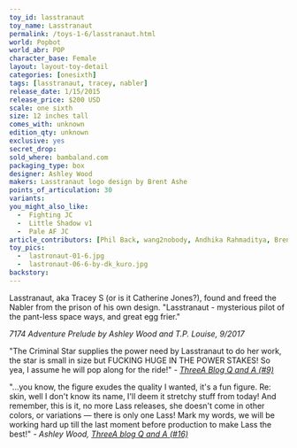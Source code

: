 ```yaml
---
toy_id: lasstranaut
toy_name: Lasstranaut
permalink: /toys-1-6/lasstranaut.html
world: Popbot
world_abr: POP
character_base: Female
layout: layout-toy-detail
categories: [onesixth]
tags: [lasstranaut, tracey, nabler]
release_date: 1/15/2015
release_price: $200 USD
scale: one sixth
size: 12 inches tall
comes_with: unknown
edition_qty: unknown
exclusive: yes
secret_drop:
sold_where: bambaland.com
packaging_type: box
designer: Ashley Wood
makers: Lasstranaut logo design by Brent Ashe
points_of_articulation: 30
variants: 
you_might_also_like:
  -  Fighting JC
  -  Little Shadow v1
  -  Pale AF JC
article_contributors: [Phil Back, wang2nobody, Andhika Rahmaditya, Brent Ashe, Gar]
toy_pics:
  -  lastronaut-01-6.jpg
  -  lastronaut-06-6-by-dk_kuro.jpg
backstory:
---
```

<p>Lasstranaut, aka Tracey S (or is it Catherine Jones?), found and freed the Nabler from the prison of his own design. "Lasstranaut - mysterious pilot of the pant-less space ways, and great egg frier."</p>
<cite>7174 Adventure Prelude by Ashley Wood and T.P. Louise, 9/2017</cite>

"The Criminal Star supplies the power need by Lasstranaut to do her work, the star is small in size but FUCKING HUGE IN THE POWER STAKES! So yea, I assume he will pop along for the ride!"
<cite>- <a href="http://worldof3alegion.forumotion.com/t287-qa-sessions-with-ashley-wood" target="_blank">ThreeA Blog Q and A (#9)</a></cite>

"...you know, the figure exudes the quality I wanted, it's a fun figure. Re: skin, well I don't know its name, I'll deem it stretchy stuff from today! And remember, this is it, no more Lass releases, she doesn't come in other colors, or variations — there is only one Lass! Mark my words, we will be working hard up till the last moment before production to make Lass the best!"
<cite>- Ashley Wood, <a href="http://worldof3alegion.forumotion.com/t287-qa-sessions-with-ashley-wood" target="_blank">ThreeA blog Q and A (#16)</a></cite>
